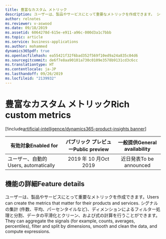 ```yaml
---
title: 豊富なカスタム メトリック
description: ユーザーは、製品やサービスにとって重要なメトリックを作成できます。 シグナルの集計 (件数、平均、パーセンタイルなど)、ディメンションによるフィルター処理と分割、データの平滑化とクリーン、および式の計算を行うことができます。
author: relnotes
ms.reviewer: v-aswood
ms.date: 09/18/2019
ms.assetid: 6064278d-615e-e911-a96c-000d3a1c7bbb
ms.topic: article
ms.service: business-applications
ms.author: mohammed
dynamics365pdf: true
ms.openlocfilehash: ea55421f32f6bad352f569f10ed9a24a835c04d6
ms.sourcegitcommit: de6f7e8aa90101a730c0109e3578b9131cd3c6cc
ms.translationtype: HT
ms.contentlocale: ja-JP
ms.lasthandoff: 09/26/2019
ms.locfileid: "2139932"
---
```

# <a name="rich-custom-metrics"></a><span data-ttu-id="ed433-104">豊富なカスタム メトリック</span><span class="sxs-lookup"><span data-stu-id="ed433-104">Rich custom metrics</span></span>
[!include[artificial-intelligence/dynamics365-product-insights banner](../includes/artificial-intelligence/dynamics365-product-insights.md)]

| <span data-ttu-id="ed433-105">有効対象</span><span class="sxs-lookup"><span data-stu-id="ed433-105">Enabled for</span></span>    |  <span data-ttu-id="ed433-106">パブリック プレビュー</span><span class="sxs-lookup"><span data-stu-id="ed433-106">Public preview</span></span> | <span data-ttu-id="ed433-107">一般提供</span><span class="sxs-lookup"><span data-stu-id="ed433-107">General availability</span></span> | 
| ---------- | :----------: |:----------: |
|<span data-ttu-id="ed433-108">ユーザー、自動的</span><span class="sxs-lookup"><span data-stu-id="ed433-108">Users, automatically</span></span>|<span data-ttu-id="ed433-109">2019 年 10 月</span><span class="sxs-lookup"><span data-stu-id="ed433-109">Oct 2019</span></span>| <span data-ttu-id="ed433-110">近日発表</span><span class="sxs-lookup"><span data-stu-id="ed433-110">To be announced</span></span>|






## <a name="feature-details"></a><span data-ttu-id="ed433-111">機能の詳細</span><span class="sxs-lookup"><span data-stu-id="ed433-111">Feature details</span></span>
<!--feature detail start -->
<span data-ttu-id="ed433-112">ユーザーは、製品やサービスにとって重要なメトリックを作成できます。</span><span class="sxs-lookup"><span data-stu-id="ed433-112">Users can create the metrics that matter for their products and services.</span></span> <span data-ttu-id="ed433-113">シグナルの集計 (件数、平均、パーセンタイルなど)、ディメンションによるフィルター処理と分割、データの平滑化とクリーン、および式の計算を行うことができます。</span><span class="sxs-lookup"><span data-stu-id="ed433-113">They can aggregate the signals (for example, counts, averages, percentiles), filter and split by dimensions, smooth and clean the data, and compute expressions.</span></span>
<!--feature detail end -->











